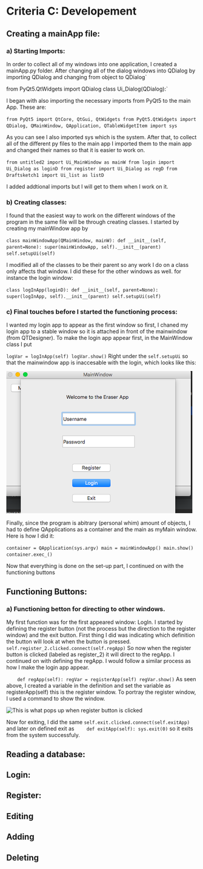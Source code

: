 Criteria C: Developement
==
## Creating a mainApp file:
### a) Starting Imports: 
In order to collect all of my windows into one application, I created a mainApp.py folder. After changing all of the dialog windows into QDialog by importing QDialog and changing from object to QDialog`

from PyQt5.QtWidgets import QDialog 
class Ui_Dialog(QDialog):`

I began with also importing the necessary imports from PyQt5 to the main App. These are: 

`from PyQt5 import QtCore, QtGui, QtWidgets
from PyQt5.QtWidgets import QDialog, QMainWindow, QApplication, QTableWidgetItem
import sys`

As you can see I also imported sys which is the system. After that, to collect all of the different py files to the main app I imported them to the main app and changed their names so that it is easier to work on.

`from untitled2 import Ui_MainWindow as mainW
from login import Ui_Dialog as loginD
from register import Ui_Dialog as regD
from Draftsketch1 import Ui_list as listD`

I added addtional imports but I will get to them when I work on it. 

### b) Creating classes:
I found that the easiest way to work on the different windows of the program in the same file will be through creating classes. I started by creating my mainWindow app by 

`class mainWindowApp(QMainWindow, mainW):
    def __init__(self, parent=None):
        super(mainWindowApp, self).__init__(parent)
        self.setupUi(self)`
        
I modified all of the classes to be their parent so any work I do on a class only affects that window. I did these for the other windows as well. for instance the login window:

`class logInApp(loginD):
    def __init__(self, parent=None):
        super(logInApp, self).__init__(parent)
        self.setupUi(self)`
### c) Final touches before I started the functioning process:

I wanted my login app to appear as the first window so first, I chaned my login app to a stable window so it is attached in front of the mainwindow (from QTDesigner). To make the login app appear first, in the MainWindow class I put 

`logVar = logInApp(self)
 logVar.show()`
 Right under the `self.setupUi` so that the mainwindow app is inaccesable with the login, which looks like this:
 
 ![](appimages/appic.png)

Finally, since the program is abitrary (personal whim) amount of objects, I had to define QApplications as a container and the main as myMain window. Here is how I did it:

`container = QApplication(sys.argv)
main = mainWindowApp()
main.show()
container.exec_()`

Now that everything is done on the set-up part, I continued on with the functioning buttons

## Functioning Buttons:
### a) Functioning betton for directing to other windows.
My first function was for the first appeared window: LogIn. I started by defining the register button (not the process but the direction to the register window) and the exit button. First thing I did was indicating which definition the button will look at when the button is pressed.
`self.register_2.clicked.connect(self.regApp)` So now when the register button is clicked (labeled as register_2) it will direct to the regApp. I continued on with defining the regApp. I would follow a similar process as how I make the login app appear.

`    def regApp(self):
        regVar = registerApp(self)
        regVar.show()`
 As seen above, I created a variable in the definition and set the variable as registerApp(self) this is the register window. To portray the register window, I used a command to show the window.
 
 ![This is what pops up when register button is clicked](regispic.png)
 
Now for exiting, I did the same `self.exit.clicked.connect(self.exitApp)` and later on defined exit as
`    def exitApp(self):
        sys.exit(0)` so it exits from the system successfuly.


## Reading a database:

## Login:

## Register:

## Editing

## Adding

## Deleting

